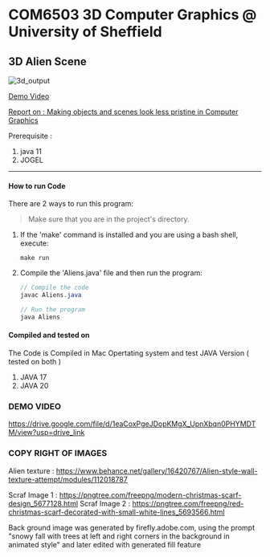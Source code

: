 
# COM6503 3D Computer Graphics @ University of Sheffield 
## 3D Alien Scene

![3d_output](https://github.com/manukj/university_3d_lab/assets/22499119/9a8572c0-cf09-4c88-b86b-95880bd39b91)

[Demo Video](https://drive.google.com/file/d/1w3amx93NuQt-gmrfE0eNeNzvoZHt0urp/view?usp=sharing)

[Report on : Making objects and scenes look less pristine in Computer Graphics](https://github.com/manukj/university_3d_lab/blob/master/assignment/cg_acs22mk_report.pdf)






Prerequisite : 
1. java 11
2. JOGEL

----
#### How to run Code

There are 2 ways to run this program:

> Make sure that you are in the project's directory.

1. If the 'make' command is installed and you are using a bash shell, execute:

   ```
   make run
   ```

2. Compile the 'Aliens.java' file and then run the program:

   ```java
   // Compile the code
   javac Aliens.java

   // Run the program
   java Aliens
   ```

#### Compiled and tested on

The Code is Compiled in Mac Opertating system and test
JAVA Version ( tested on both )

1.  JAVA 17
2.  JAVA 20

### DEMO VIDEO

https://drive.google.com/file/d/1eaCoxPgeJDopKMgX_UpnXbqn0PHYMDTM/view?usp=drive_link

### COPY RIGHT OF IMAGES

Alien texture : https://www.behance.net/gallery/16420767/Alien-style-wall-texture-attempt/modules/112018787

Scraf Image 1 : https://pngtree.com/freepng/modern-christmas-scarf-design_5677128.html
Scraf Image 2 : https://pngtree.com/freepng/red-christmas-scarf-decorated-with-small-white-lines_5693566.html

Back ground image was generated by firefly.adobe.com, using the prompt "snowy fall with trees at left and right corners in the background in animated style" and later edited with generated fill feature
